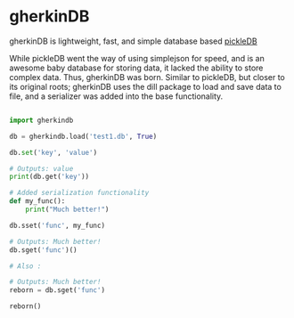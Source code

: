 # gherkinDB

gherkinDB is lightweight, fast, and simple database based [pickleDB](https://pythonhosted.org/pickleDB/)

While pickleDB went the way of using simplejson for speed, and is an awesome baby database for storing 
data, it lacked the ability to store complex data. Thus, gherkinDB was born. Similar to pickleDB, but closer
to its original roots; gherkinDB uses the dill package to load and save data to file, and a serializer was 
added into the base functionality. 


```python

import gherkindb

db = gherkindb.load('test1.db', True)

db.set('key', 'value')

# Outputs: value
print(db.get('key'))

# Added serialization functionality
def my_func():
    print("Much better!")

db.sset('func', my_func)

# Outputs: Much better!
db.sget('func')()

# Also :

# Outputs: Much better!
reborn = db.sget('func')

reborn()

```
